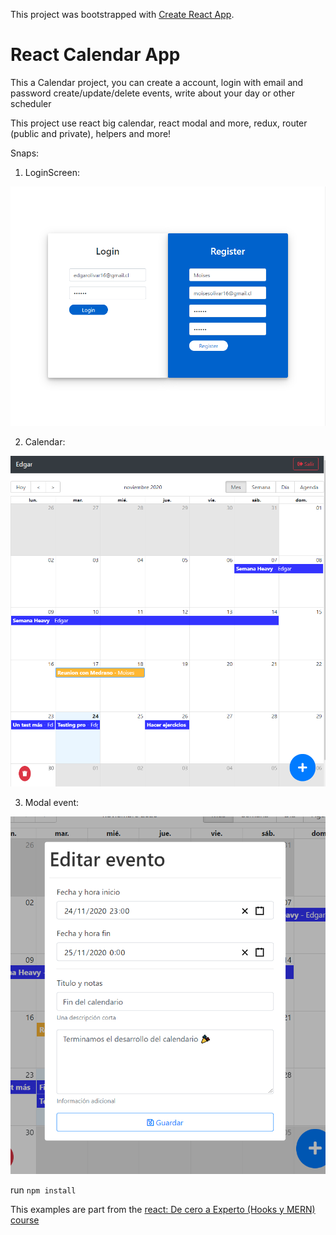 This project was bootstrapped with [Create React App](https://github.com/facebook/create-react-app).

# React Calendar App

This a Calendar project, you can create a account, login with email and password
create/update/delete events, write about your day or other scheduler

This project use react big calendar, react modal and more, redux, router (public and private), helpers and more!

Snaps:
1. LoginScreen:

  ![LoginScreen](public/snaps/login.png)

2. Calendar:

  ![CalendarScreen](public/snaps/month.png)

3. Modal event:

  ![Draw note](public/snaps/modal.png)

run ``` npm install ```

This examples are part from the [react: De cero a Experto (Hooks y MERN) course](https://www.udemy.com/course/react-cero-experto)